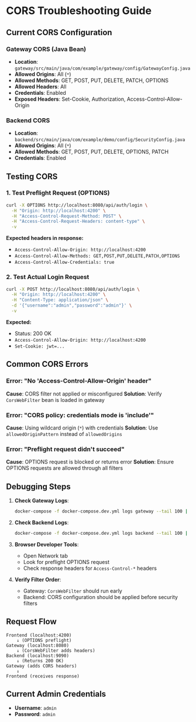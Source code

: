 # CORS Troubleshooting Guide

## Current CORS Configuration

### Gateway CORS (Java Bean)
- **Location**: `gateway/src/main/java/com/example/gateway/config/GatewayConfig.java`
- **Allowed Origins**: All (`*`)
- **Allowed Methods**: GET, POST, PUT, DELETE, PATCH, OPTIONS
- **Allowed Headers**: All
- **Credentials**: Enabled
- **Exposed Headers**: Set-Cookie, Authorization, Access-Control-Allow-Origin

### Backend CORS
- **Location**: `backend/src/main/java/com/example/demo/config/SecurityConfig.java`
- **Allowed Origins**: All (`*`)
- **Allowed Methods**: GET, POST, PUT, DELETE, OPTIONS, PATCH
- **Credentials**: Enabled

## Testing CORS

### 1. Test Preflight Request (OPTIONS)
```bash
curl -X OPTIONS http://localhost:8080/api/auth/login \
  -H "Origin: http://localhost:4200" \
  -H "Access-Control-Request-Method: POST" \
  -H "Access-Control-Request-Headers: content-type" \
  -v
```

**Expected headers in response:**
- `Access-Control-Allow-Origin: http://localhost:4200`
- `Access-Control-Allow-Methods: GET,POST,PUT,DELETE,PATCH,OPTIONS`
- `Access-Control-Allow-Credentials: true`

### 2. Test Actual Login Request
```bash
curl -X POST http://localhost:8080/api/auth/login \
  -H "Origin: http://localhost:4200" \
  -H "Content-Type: application/json" \
  -d '{"username":"admin","password":"admin"}' \
  -v
```

**Expected:**
- Status: 200 OK
- `Access-Control-Allow-Origin: http://localhost:4200`
- `Set-Cookie: jwt=...`

## Common CORS Errors

### Error: "No 'Access-Control-Allow-Origin' header"
**Cause**: CORS filter not applied or misconfigured
**Solution**: Verify `CorsWebFilter` bean is loaded in gateway

### Error: "CORS policy: credentials mode is 'include'"
**Cause**: Using wildcard origin (`*`) with credentials
**Solution**: Use `allowedOriginPattern` instead of `allowedOrigins`

### Error: "Preflight request didn't succeed"
**Cause**: OPTIONS request is blocked or returns error
**Solution**: Ensure OPTIONS requests are allowed through all filters

## Debugging Steps

1. **Check Gateway Logs**:
   ```bash
   docker-compose -f docker-compose.dev.yml logs gateway --tail 100 | grep -i cors
   ```

2. **Check Backend Logs**:
   ```bash
   docker-compose -f docker-compose.dev.yml logs backend --tail 100 | grep -i cors
   ```

3. **Browser Developer Tools**:
   - Open Network tab
   - Look for preflight OPTIONS request
   - Check response headers for `Access-Control-*` headers

4. **Verify Filter Order**:
   - Gateway: `CorsWebFilter` should run early
   - Backend: CORS configuration should be applied before security filters

## Request Flow

```
Frontend (localhost:4200)
    ↓ (OPTIONS preflight)
Gateway (localhost:8080)
    ↓ (CorsWebFilter adds headers)
Backend (localhost:9090)
    ↓ (Returns 200 OK)
Gateway (adds CORS headers)
    ↓
Frontend (receives response)
```

## Current Admin Credentials

- **Username**: `admin`
- **Password**: `admin`

